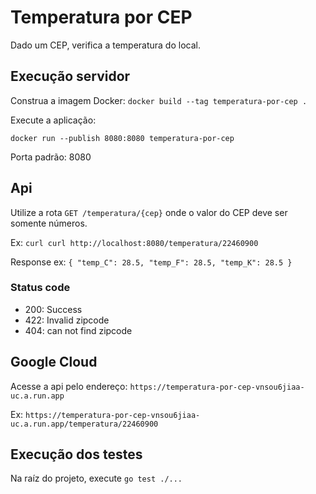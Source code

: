 # Temperatura por CEP
Dado um CEP, verifica a temperatura do local.

## Execução servidor
Construa a imagem Docker:
`docker build --tag temperatura-por-cep .`

Execute a aplicação:

`docker run --publish 8080:8080 temperatura-por-cep`

Porta padrão: 8080

## Api
Utilize a rota `GET /temperatura/{cep}` onde o valor do CEP deve ser somente números.

Ex: `curl curl http://localhost:8080/temperatura/22460900`

Response ex: `{ "temp_C": 28.5, "temp_F": 28.5, "temp_K": 28.5 }`

### Status code
- 200: Success
- 422: Invalid zipcode
- 404: can not find zipcode

## Google Cloud
Acesse a api pelo endereço:
`https://temperatura-por-cep-vnsou6jiaa-uc.a.run.app`

Ex: `https://temperatura-por-cep-vnsou6jiaa-uc.a.run.app/temperatura/22460900`

## Execução dos testes
Na raíz do projeto, execute `go test ./...`
